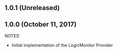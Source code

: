 ## 1.0.1 (Unreleased)
## 1.0.0 (October 11, 2017)

NOTES:

* Initial implementation of the LogicMonitor Provider
